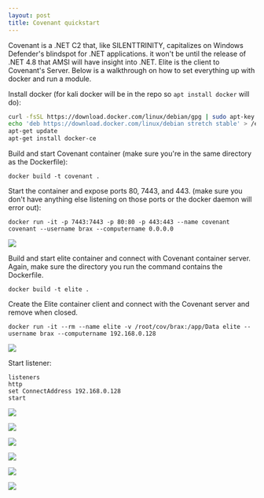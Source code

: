 ```yaml
---
layout: post
title: Covenant quickstart
---
```


Covenant is a .NET C2 that, like SILENTTRINITY, capitalizes on Windows Defender's blindspot for .NET applications.
it won't be until the release of .NET 4.8 that AMSI will have insight into .NET. 
Elite is the client to Covenant's Server. Below is a walkthrough on how to set everything up with docker and run a module.

Install docker (for kali docker will be in the repo so `apt install docker` will do):
```bash
curl -fsSL https://download.docker.com/linux/debian/gpg | sudo apt-key add -
echo 'deb https://download.docker.com/linux/debian stretch stable' > /etc/apt/sources.list.d/docker.list
apt-get update
apt-get install docker-ce
```

Build and start Covenant container (make sure you're in the same directory as the Dockerfile):
```
docker build -t covenant .                                                   
```

Start the container and expose ports 80, 7443, and 443. (make sure you don't have anything else listening on those ports or the docker daemon will error out):
```
docker run -it -p 7443:7443 -p 80:80 -p 443:443 --name covenant covenant --username brax --computername 0.0.0.0
```
![](https://braaaax.github.io/braaaax.github.io/images/Covenant-startup.png)


Build and start elite container and connect with Covenant container server.
Again, make sure the directory you run the command contains the Dockerfile.
```
docker build -t elite .
```

Create the Elite container client and connect with the Covenant server and remove when closed.
```
docker run -it --rm --name elite -v /root/cov/brax:/app/Data elite --username brax --computername 192.168.0.128
```
![](https://braaaax.github.io/braaaax.github.io/images/Covenant-startelite.png)


Start listener:
```
listeners
http
set ConnectAddress 192.168.0.128
start
```
![](https://braaaax.github.io/braaaax.github.io/images/Covenant-startLISTENER0.png)

![](https://braaaax.github.io/braaaax.github.io/images/Covenant-startLISTENER.png)

![](https://braaaax.github.io/braaaax.github.io/images/Covenant-GRUNTS.png)

![](https://braaaax.github.io/braaaax.github.io/images/Covenant-interact.png)

![](https://braaaax.github.io/braaaax.github.io/images/Covenant-modules.png)

![](https://braaaax.github.io/braaaax.github.io/images/Covenant-indicators.png)